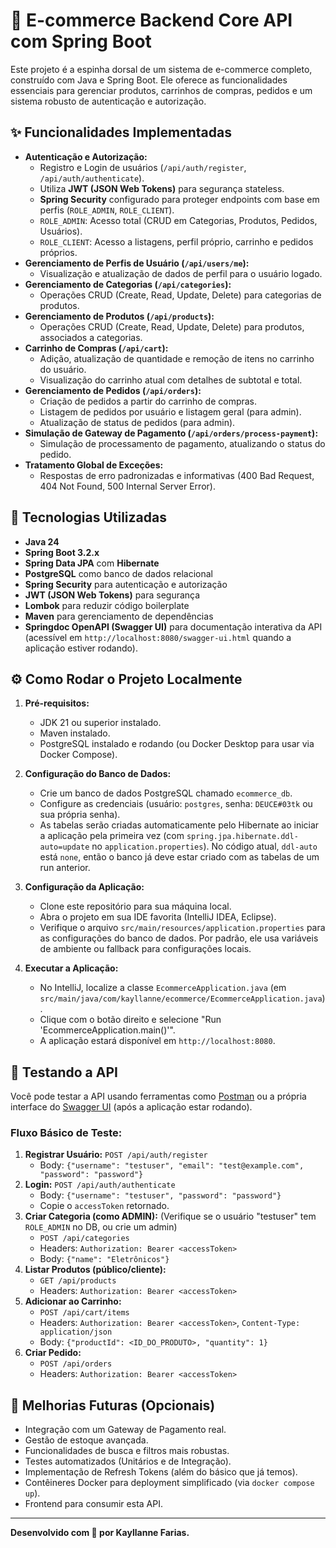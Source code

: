 # 🛒 E-commerce Backend Core API com Spring Boot

Este projeto é a espinha dorsal de um sistema de e-commerce completo, construído com Java e Spring Boot. Ele oferece as funcionalidades essenciais para gerenciar produtos, carrinhos de compras, pedidos e um sistema robusto de autenticação e autorização.

## ✨ Funcionalidades Implementadas

* **Autenticação e Autorização:**
    * Registro e Login de usuários (`/api/auth/register`, `/api/auth/authenticate`).
    * Utiliza **JWT (JSON Web Tokens)** para segurança stateless.
    * **Spring Security** configurado para proteger endpoints com base em perfis (`ROLE_ADMIN`, `ROLE_CLIENT`).
    * `ROLE_ADMIN`: Acesso total (CRUD em Categorias, Produtos, Pedidos, Usuários).
    * `ROLE_CLIENT`: Acesso a listagens, perfil próprio, carrinho e pedidos próprios.
* **Gerenciamento de Perfis de Usuário (`/api/users/me`):**
    * Visualização e atualização de dados de perfil para o usuário logado.
* **Gerenciamento de Categorias (`/api/categories`):**
    * Operações CRUD (Create, Read, Update, Delete) para categorias de produtos.
* **Gerenciamento de Produtos (`/api/products`):**
    * Operações CRUD (Create, Read, Update, Delete) para produtos, associados a categorias.
* **Carrinho de Compras (`/api/cart`):**
    * Adição, atualização de quantidade e remoção de itens no carrinho do usuário.
    * Visualização do carrinho atual com detalhes de subtotal e total.
* **Gerenciamento de Pedidos (`/api/orders`):**
    * Criação de pedidos a partir do carrinho de compras.
    * Listagem de pedidos por usuário e listagem geral (para admin).
    * Atualização de status de pedidos (para admin).
* **Simulação de Gateway de Pagamento (`/api/orders/process-payment`):**
    * Simulação de processamento de pagamento, atualizando o status do pedido.
* **Tratamento Global de Exceções:**
    * Respostas de erro padronizadas e informativas (400 Bad Request, 404 Not Found, 500 Internal Server Error).

## 🚀 Tecnologias Utilizadas

* **Java 24**
* **Spring Boot 3.2.x**
* **Spring Data JPA** com **Hibernate**
* **PostgreSQL** como banco de dados relacional
* **Spring Security** para autenticação e autorização
* **JWT (JSON Web Tokens)** para segurança
* **Lombok** para reduzir código boilerplate
* **Maven** para gerenciamento de dependências
* **Springdoc OpenAPI (Swagger UI)** para documentação interativa da API (acessível em `http://localhost:8080/swagger-ui.html` quando a aplicação estiver rodando).

## ⚙️ Como Rodar o Projeto Localmente

1.  **Pré-requisitos:**
    * JDK 21 ou superior instalado.
    * Maven instalado.
    * PostgreSQL instalado e rodando (ou Docker Desktop para usar via Docker Compose).

2.  **Configuração do Banco de Dados:**
    * Crie um banco de dados PostgreSQL chamado `ecommerce_db`.
    * Configure as credenciais (usuário: `postgres`, senha: `DEUCE#03tk` ou sua própria senha).
    * As tabelas serão criadas automaticamente pelo Hibernate ao iniciar a aplicação pela primeira vez (com `spring.jpa.hibernate.ddl-auto=update` no `application.properties`). No código atual, `ddl-auto` está `none`, então o banco já deve estar criado com as tabelas de um run anterior.

3.  **Configuração da Aplicação:**
    * Clone este repositório para sua máquina local.
    * Abra o projeto em sua IDE favorita (IntelliJ IDEA, Eclipse).
    * Verifique o arquivo `src/main/resources/application.properties` para as configurações do banco de dados. Por padrão, ele usa variáveis de ambiente ou fallback para configurações locais.

4.  **Executar a Aplicação:**
    * No IntelliJ, localize a classe `EcommerceApplication.java` (em `src/main/java/com/kayllanne/ecommerce/EcommerceApplication.java`).
    * Clique com o botão direito e selecione "Run 'EcommerceApplication.main()'".
    * A aplicação estará disponível em `http://localhost:8080`.

## 🧪 Testando a API

Você pode testar a API usando ferramentas como [Postman](https://www.postman.com/) ou a própria interface do [Swagger UI](http://localhost:8080/swagger-ui.html) (após a aplicação estar rodando).

### Fluxo Básico de Teste:

1.  **Registrar Usuário:** `POST /api/auth/register`
    * Body: `{"username": "testuser", "email": "test@example.com", "password": "password"}`
2.  **Login:** `POST /api/auth/authenticate`
    * Body: `{"username": "testuser", "password": "password"}`
    * Copie o `accessToken` retornado.
3.  **Criar Categoria (como ADMIN):** (Verifique se o usuário "testuser" tem `ROLE_ADMIN` no DB, ou crie um admin)
    * `POST /api/categories`
    * Headers: `Authorization: Bearer <accessToken>`
    * Body: `{"name": "Eletrônicos"}`
4.  **Listar Produtos (público/cliente):**
    * `GET /api/products`
    * Headers: `Authorization: Bearer <accessToken>`
5.  **Adicionar ao Carrinho:**
    * `POST /api/cart/items`
    * Headers: `Authorization: Bearer <accessToken>`, `Content-Type: application/json`
    * Body: `{"productId": <ID_DO_PRODUTO>, "quantity": 1}`
6.  **Criar Pedido:**
    * `POST /api/orders`
    * Headers: `Authorization: Bearer <accessToken>`

## 🚧 Melhorias Futuras (Opcionais)

* Integração com um Gateway de Pagamento real.
* Gestão de estoque avançada.
* Funcionalidades de busca e filtros mais robustas.
* Testes automatizados (Unitários e de Integração).
* Implementação de Refresh Tokens (além do básico que já temos).
* Contêineres Docker para deployment simplificado (via `docker compose up`).
* Frontend para consumir esta API.

---
**Desenvolvido com 💖 por Kayllanne Farias.**